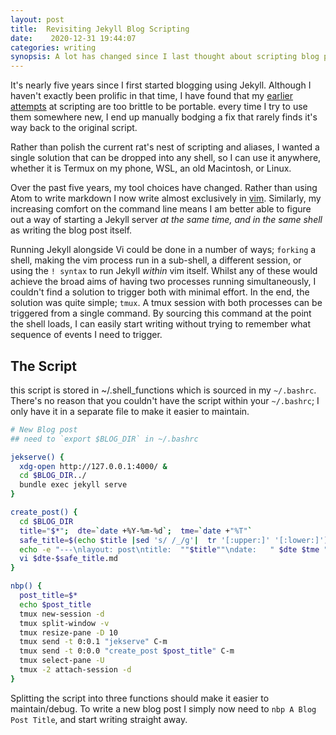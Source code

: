 ```yaml
---
layout: post
title:  Revisiting Jekyll Blog Scripting
date:    2020-12-31 19:44:07 
categories: writing
synopsis: A lot has changed since I last thought about scripting blog posts...
---
```


It's nearly five years since I first started blogging using Jekyll.  Although I haven't exactly been prolific in that time, I have found that my [earlier]({{site.url}}code/2015/05/28/script-to-generate-posts.html) [attempts]({{site.url}}writing/2015/05/28/Script-to-start-Jekyll-Service.html)  at scripting are too brittle to be portable.  every time I try to use them somewhere new, I end up manually bodging a fix that rarely finds it's way back to the original script.  

Rather than polish the current rat's nest of scripting and aliases, I wanted a single solution that can be dropped into any shell, so I can use it anywhere, whether it is Termux on my phone, WSL, an old Macintosh, or Linux.

Over the past five years, my tool choices have changed.  Rather than using Atom to write markdown I now write almost exclusively in [vim]({{site.url}}code/2020/05/29/keeping_a_journal_in_vim.html).  Similarly, my increasing comfort on the command line means I am better able to figure out a way of starting a Jekyll server _at the same time, and in the same shell_ as writing the blog post itself.  

Running Jekyll alongside Vi could be done in a number of ways; `forking` a shell, making the vim process run in a sub-shell, a different session, or using the `! syntax` to run Jekyll _within_ vim itself.  Whilst any of these would achieve the broad aims of having two processes running simultaneously, I couldn't find a solution to trigger both with minimal effort.  In the end, the solution was quite simple; `tmux`.  A tmux session with both processes can be triggered from a single command.  By sourcing this command at the point the shell loads, I can easily start writing without trying to remember what sequence of events I need to trigger.

## The Script

this script is stored in ~/.shell_functions which is sourced in my `~/.bashrc`.  There's no reason that you couldn't have the script within your `~/.bashrc`; I only have it in a separate file to make it easier to maintain.

```bash
# New Blog post
## need to `export $BLOG_DIR` in ~/.bashrc

jekserve() {
  xdg-open http://127.0.0.1:4000/ &
  cd $BLOG_DIR../
  bundle exec jekyll serve
}

create_post() {
  cd $BLOG_DIR
  title="$*";  dte=`date +%Y-%m-%d`;  tme=`date +"%T"`
  safe_title=$(echo $title |sed 's/ /_/g'|  tr '[:upper:]' '[:lower:]')
  echo -e "---\nlayout: post\ntitle:  ""$title""\ndate:   " $dte $tme "\ncategories: writing\nsynopsis: "change me"\n---">> $dte-$safe_title.md
  vi $dte-$safe_title.md
}

nbp() {
  post_title=$*
  echo $post_title
  tmux new-session -d
  tmux split-window -v
  tmux resize-pane -D 10
  tmux send -t 0:0.1 "jekserve" C-m
  tmux send -t 0:0.0 "create_post $post_title" C-m
  tmux select-pane -U
  tmux -2 attach-session -d
}
```

Splitting the script into three functions should make it easier to maintain/debug.  To write a new blog post I simply now need to `nbp A Blog Post Title`, and start writing straight away.
